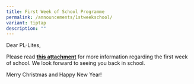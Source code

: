 ```yaml
---
title: First Week of School Programme
permalink: /announcements/1stweekschool/
variant: tiptap
description: ""
---
```

<p>Dear PL-Lites,</p><p>Please read <strong><a href="/files/2024_Start_Right_First_Day_of_School_Sch_Website.pdf" rel="noopener noreferrer nofollow" target="_blank">this attachment</a></strong> for more information regarding the first week of school. We look forward to seeing you back in school.</p><p></p><p>Merry Christmas and Happy New Year!</p>